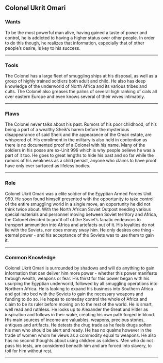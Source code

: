 
Colonel Ukrit Omari
-------------------

### Wants ###

To be the most powerful man alive, having gained a taste of power and control,
he is addicted to having a higher status over other people.
In order to do this though, he realizes that information,
especially that of other people’s desire, is key to his success.

---


### Tools ###

The Colonel has a large fleet of smuggling ships at his disposal,
as well as a group of highly trained soldiers both adult and child.
He also has deep knowledge of the underworld of North Africa and its various tribes and cults.
The Colonel also greases the palms of several high ranking of cials all over eastern Europe and even knows several of their wives intimately.

---


### Flaws ###

The Colonel never talks about his past.
Rumors of his poor childhood, of his being a part of a wealthy Sheik’s harem before the mysterious disappearance of said Sheik and the appearance of the Omari estate, are whispered of.
His enrollment in the military is also held in contention as there is no documented proof of a Colonel with his name.
Many of the soldiers in his posse are ex-Unit 999 which is why people believe he was a part of it too.
He goes to great lengths to hide his past and so far while the rumors of his weakness as a child persist,
anyone who claims to have proof have only ever surfaced as lifeless bodies.

---


### Role ###

Colonel Ukrit Omari was a elite soldier of the Egyptian Armed Forces Unit 999.
He soon found himself presented with the opportunity to take control of the entire smuggling world in a single move,
an opportunity he did not think twice about.
With the North African Soviet Outpost needing various special materials and personnel moving between Soviet territory and Africa,
the Colonel decided to profit off of the Soviet’s fanatic endeavors to transport ammunition into Africa and artefacts out of it.
His loyalties do not lie with the Soviets, nor does money sway him.
He only desires one thing - eternal power - and his acceptance of the Soviets was to use them to gain it.

---


### Common Knowledge ###

Colonel Ukrit Omari is surrounded by shadows and will do anything to gain information that can deliver him more power -
whether this power manifests through wealth, weapons or fear.
His thirst for this power began with his usurping the Egyptian underworld,
followed by all smuggling operations into Northern Africa.
He is looking to expand his business into Southern Africa and got into bed with the Soviets to gain the necessary weapons and funding to do so.
He hopes to someday control the whole of Africa and claim to be its ruler before moving on to the rest of the world.
He is smart, well read and ruthless.
He looks up to Alexander the Great and Hitler as inspiration and follows in their wake,
creating his own path forged in blood.
His main sources of income are valuables, weapons,
precious stones, antiques and artifacts.
He detests the drug trade as he feels drugs soften his men who should be alert and ready.
He has no qualms however in the trade of women whom he views as a commodity equal to weapons.
He also has no second thoughts about using children as soldiers.
Men who do not pass his tests, are considered beneath him and are forced into slavery,
to toil for him without rest.

---

